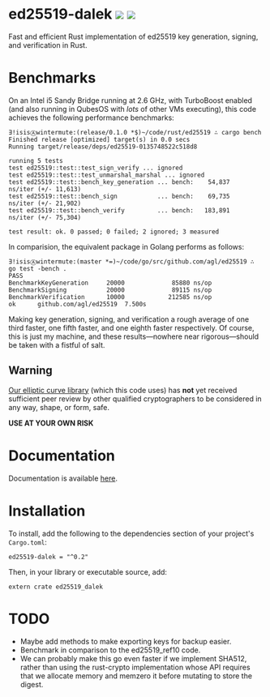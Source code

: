 # ed25519-dalek ![](https://img.shields.io/crates/v/ed25519-dalek.svg) ![](https://docs.rs/ed25519-dalek/badge.svg)

Fast and efficient Rust implementation of ed25519 key generation, signing, and
verification in Rust.

# Benchmarks

On an Intel i5 Sandy Bridge running at 2.6 GHz, with TurboBoost enabled (and
also running in QubesOS with *lots* of other VMs executing), this code
achieves the following performance benchmarks:

    ∃!isisⒶwintermute:(release/0.1.0 *$)~/code/rust/ed25519 ∴ cargo bench
    Finished release [optimized] target(s) in 0.0 secs
    Running target/release/deps/ed25519-0135748522c518d8

    running 5 tests
    test ed25519::test::test_sign_verify ... ignored
    test ed25519::test::test_unmarshal_marshal ... ignored
    test ed25519::test::bench_key_generation ... bench:    54,837   ns/iter (+/- 11,613)
    test ed25519::test::bench_sign           ... bench:    69,735   ns/iter (+/- 21,902)
    test ed25519::test::bench_verify         ... bench:   183,891   ns/iter (+/- 75,304)

    test result: ok. 0 passed; 0 failed; 2 ignored; 3 measured

In comparision, the equivalent package in Golang performs as follows:

    ∃!isisⒶwintermute:(master *=)~/code/go/src/github.com/agl/ed25519 ∴ go test -bench .
    PASS
    BenchmarkKeyGeneration     20000             85880 ns/op
    BenchmarkSigning           20000             89115 ns/op
    BenchmarkVerification      10000            212585 ns/op
    ok      github.com/agl/ed25519  7.500s

Making key generation, signing, and verification a rough average of one third
faster, one fifth faster, and one eighth faster respectively.  Of course, this
is just my machine, and these results—nowhere near rigorous—should be taken
with a fistful of salt.

## Warning

[Our elliptic curve library](https://github.com/isislovecruft/curve25519-dalek)
(which this code uses) has **not** yet received sufficient peer review by
other qualified cryptographers to be considered in any way, shape, or form,
safe.

**USE AT YOUR OWN RISK**

# Documentation

Documentation is available [here](https://docs.rs/ed25519-dalek).

# Installation

To install, add the following to the dependencies section of your project's
`Cargo.toml`:

    ed25519-dalek = "^0.2"

Then, in your library or executable source, add:

    extern crate ed25519_dalek

# TODO

 * Maybe add methods to make exporting keys for backup easier.
 * Benchmark in comparison to the ed25519_ref10 code.
 * We can probably make this go even faster if we implement SHA512,
   rather than using the rust-crypto implementation whose API requires
   that we allocate memory and memzero it before mutating to store the
   digest.
